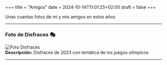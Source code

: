 +++
title = "Amigos"
date = 2024-10-14T11:01:25+02:00
draft = false
+++

Unas cuantas fotos de mi y mis amigos en estos años

---

### Foto de Disfraces 🎭

![Foto Disfraces](/img/1.jpg)  
**Descripción:** Disfraces de 2023 con temática de los juegos olímpicos

---
